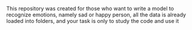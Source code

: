 This repository was created for those who want to write a model to recognize emotions,
namely sad or happy person,
all the data is already loaded into folders, and your task is only to study the code and use it 
